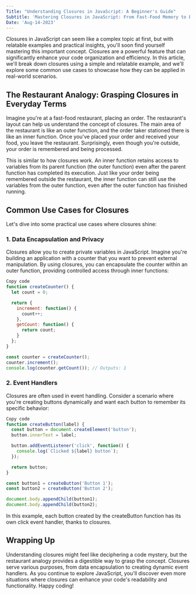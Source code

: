 ```yaml
---
Title: "Understanding Closures in JavaScript: A Beginner's Guide"
Subtitle: 'Mastering Closures in JavaScript: From Fast-Food Memory to Efficient Code'
Date: 'Aug-14-2023'
---
```


Closures in JavaScript can seem like a complex topic at first, but with relatable examples and practical insights, you'll soon find yourself mastering this important concept. Closures are a powerful feature that can significantly enhance your code organization and efficiency. In this article, we'll break down closures using a simple and relatable example, and we'll explore some common use cases to showcase how they can be applied in real-world scenarios.

## The Restaurant Analogy: Grasping Closures in Everyday Terms

Imagine you're at a fast-food restaurant, placing an order. The restaurant's layout can help us understand the concept of closures. The main area of the restaurant is like an outer function, and the order taker stationed there is like an inner function. Once you've placed your order and received your food, you leave the restaurant. Surprisingly, even though you're outside, your order is remembered and being processed.

This is similar to how closures work. An inner function retains access to variables from its parent function (the outer function) even after the parent function has completed its execution. Just like your order being remembered outside the restaurant, the inner function can still use the variables from the outer function, even after the outer function has finished running.

## Common Use Cases for Closures

Let's dive into some practical use cases where closures shine:

### 1. Data Encapsulation and Privacy

Closures allow you to create private variables in JavaScript. Imagine you're building an application with a counter that you want to prevent external manipulation. By using closures, you can encapsulate the counter within an outer function, providing controlled access through inner functions:

```javascript
Copy code
function createCounter() {
  let count = 0;

  return {
    increment: function() {
      count++;
    },
    getCount: function() {
      return count;
    }
  };
}

const counter = createCounter();
counter.increment();
console.log(counter.getCount()); // Outputs: 1
```

### 2. Event Handlers

Closures are often used in event handling. Consider a scenario where you're creating buttons dynamically and want each button to remember its specific behavior:

```javascript
Copy code
function createButton(label) {
  const button = document.createElement('button');
  button.innerText = label;

  button.addEventListener('click', function() {
    console.log(`Clicked ${label} button`);
  });

  return button;
}

const button1 = createButton('Button 1');
const button2 = createButton('Button 2');

document.body.appendChild(button1);
document.body.appendChild(button2);
```

In this example, each button created by the createButton function has its own click event handler, thanks to closures.

## Wrapping Up

Understanding closures might feel like deciphering a code mystery, but the restaurant analogy provides a digestible way to grasp the concept. Closures serve various purposes, from data encapsulation to creating dynamic event handlers. As you continue to explore JavaScript, you'll discover even more situations where closures can enhance your code's readability and functionality. Happy coding!
